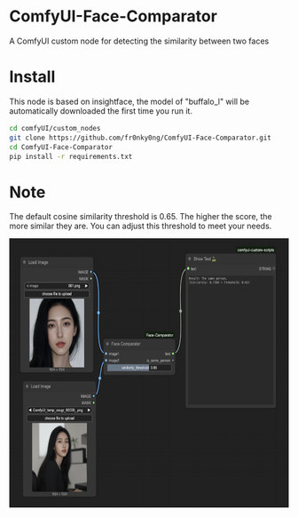 # ComfyUI-Face-Comparator
A ComfyUI custom node for detecting the similarity between two faces

# Install

This node is based on insightface, the model of "buffalo_l" will be automatically downloaded the first time you run it.

```bash
cd comfyUI/custom_nodes
git clone https://github.com/fr0nky0ng/ComfyUI-Face-Comparator.git
cd ComfyUI-Face-Comparator
pip install -r requirements.txt
```

# Note
The default cosine similarity threshold is 0.65. The higher the score, the more similar they are. You can adjust this threshold to meet your needs.

<img width="634" height="485" alt="image" src="examples/snapshot.png" />
